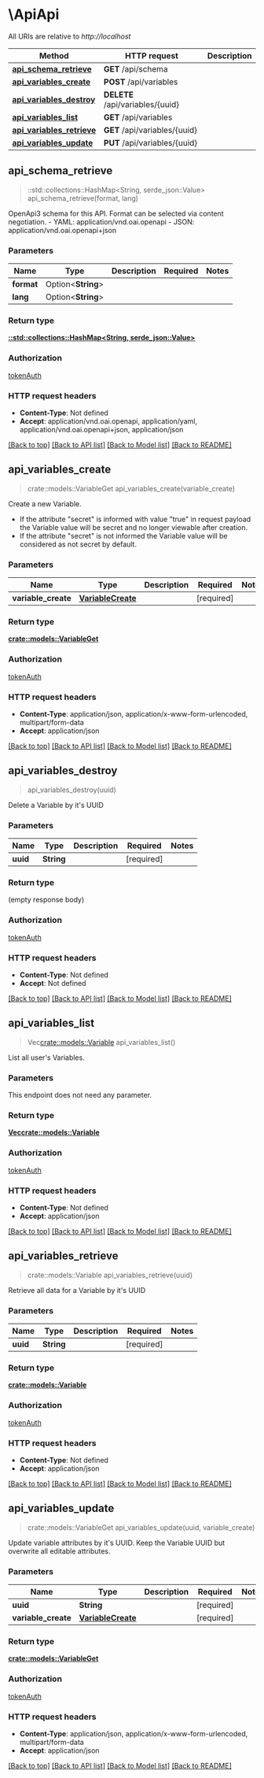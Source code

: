 # \ApiApi

All URIs are relative to *http://localhost*

Method | HTTP request | Description
------------- | ------------- | -------------
[**api_schema_retrieve**](ApiApi.md#api_schema_retrieve) | **GET** /api/schema | 
[**api_variables_create**](ApiApi.md#api_variables_create) | **POST** /api/variables | 
[**api_variables_destroy**](ApiApi.md#api_variables_destroy) | **DELETE** /api/variables/{uuid} | 
[**api_variables_list**](ApiApi.md#api_variables_list) | **GET** /api/variables | 
[**api_variables_retrieve**](ApiApi.md#api_variables_retrieve) | **GET** /api/variables/{uuid} | 
[**api_variables_update**](ApiApi.md#api_variables_update) | **PUT** /api/variables/{uuid} | 



## api_schema_retrieve

> ::std::collections::HashMap<String, serde_json::Value> api_schema_retrieve(format, lang)


OpenApi3 schema for this API. Format can be selected via content negotiation.  - YAML: application/vnd.oai.openapi - JSON: application/vnd.oai.openapi+json

### Parameters


Name | Type | Description  | Required | Notes
------------- | ------------- | ------------- | ------------- | -------------
**format** | Option<**String**> |  |  |
**lang** | Option<**String**> |  |  |

### Return type

[**::std::collections::HashMap<String, serde_json::Value>**](serde_json::Value.md)

### Authorization

[tokenAuth](../README.md#tokenAuth)

### HTTP request headers

- **Content-Type**: Not defined
- **Accept**: application/vnd.oai.openapi, application/yaml, application/vnd.oai.openapi+json, application/json

[[Back to top]](#) [[Back to API list]](../README.md#documentation-for-api-endpoints) [[Back to Model list]](../README.md#documentation-for-models) [[Back to README]](../README.md)


## api_variables_create

> crate::models::VariableGet api_variables_create(variable_create)


Create a new Variable. <br><ul><li>If the attribute \"secret\" is informed with value \"true\" in request payload the Variable value will be secret and no longer viewable after creation.</li><li>If the attribute \"secret\" is not informed the Variable value will be considered as not secret by default.</li></ul>

### Parameters


Name | Type | Description  | Required | Notes
------------- | ------------- | ------------- | ------------- | -------------
**variable_create** | [**VariableCreate**](VariableCreate.md) |  | [required] |

### Return type

[**crate::models::VariableGet**](VariableGet.md)

### Authorization

[tokenAuth](../README.md#tokenAuth)

### HTTP request headers

- **Content-Type**: application/json, application/x-www-form-urlencoded, multipart/form-data
- **Accept**: application/json

[[Back to top]](#) [[Back to API list]](../README.md#documentation-for-api-endpoints) [[Back to Model list]](../README.md#documentation-for-models) [[Back to README]](../README.md)


## api_variables_destroy

> api_variables_destroy(uuid)


Delete a Variable by it's UUID

### Parameters


Name | Type | Description  | Required | Notes
------------- | ------------- | ------------- | ------------- | -------------
**uuid** | **String** |  | [required] |

### Return type

 (empty response body)

### Authorization

[tokenAuth](../README.md#tokenAuth)

### HTTP request headers

- **Content-Type**: Not defined
- **Accept**: Not defined

[[Back to top]](#) [[Back to API list]](../README.md#documentation-for-api-endpoints) [[Back to Model list]](../README.md#documentation-for-models) [[Back to README]](../README.md)


## api_variables_list

> Vec<crate::models::Variable> api_variables_list()


List all user's Variables.

### Parameters

This endpoint does not need any parameter.

### Return type

[**Vec<crate::models::Variable>**](Variable.md)

### Authorization

[tokenAuth](../README.md#tokenAuth)

### HTTP request headers

- **Content-Type**: Not defined
- **Accept**: application/json

[[Back to top]](#) [[Back to API list]](../README.md#documentation-for-api-endpoints) [[Back to Model list]](../README.md#documentation-for-models) [[Back to README]](../README.md)


## api_variables_retrieve

> crate::models::Variable api_variables_retrieve(uuid)


Retrieve all data for a Variable by it's UUID

### Parameters


Name | Type | Description  | Required | Notes
------------- | ------------- | ------------- | ------------- | -------------
**uuid** | **String** |  | [required] |

### Return type

[**crate::models::Variable**](Variable.md)

### Authorization

[tokenAuth](../README.md#tokenAuth)

### HTTP request headers

- **Content-Type**: Not defined
- **Accept**: application/json

[[Back to top]](#) [[Back to API list]](../README.md#documentation-for-api-endpoints) [[Back to Model list]](../README.md#documentation-for-models) [[Back to README]](../README.md)


## api_variables_update

> crate::models::VariableGet api_variables_update(uuid, variable_create)


Update variable attributes by it's UUID. Keep the Variable UUID but overwrite all editable attributes.

### Parameters


Name | Type | Description  | Required | Notes
------------- | ------------- | ------------- | ------------- | -------------
**uuid** | **String** |  | [required] |
**variable_create** | [**VariableCreate**](VariableCreate.md) |  | [required] |

### Return type

[**crate::models::VariableGet**](VariableGet.md)

### Authorization

[tokenAuth](../README.md#tokenAuth)

### HTTP request headers

- **Content-Type**: application/json, application/x-www-form-urlencoded, multipart/form-data
- **Accept**: application/json

[[Back to top]](#) [[Back to API list]](../README.md#documentation-for-api-endpoints) [[Back to Model list]](../README.md#documentation-for-models) [[Back to README]](../README.md)

